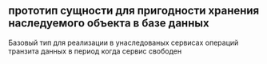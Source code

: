 ## прототип сущности для пригодности хранения наследуемого объекта в базе данных

Базовый тип для реализации в унаследованых сервисах операций транзита данных в период когда сервис свободен

